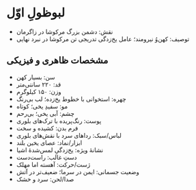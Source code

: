 # لبوظولِ اوّل

- نقش: دشمن بزرگ مرکوشا در زاگرمان
- توصیف: کهن‌وُ نیرو‌مند؛ عامل یخ‌زدگی تدریجی تن مرکوشا در نبرد نهایی

## مشخصات ظاهری و فیزیکی
- سن: بسیار کهن
- قد: ۲۲۰ سانتی‌متر
- وزن: ۱۵۰ کیلوگرم
- چهره: استخوانی با خطوط یخ‌زده؛ لب بی‌رنگ
- مو: سفیدِ یخی؛ کوتاه
- چشم: آبی یخی؛ بی‌رحم
- پوست: رنگ‌پریده با ترک‌های بلوری
- فرم بدن: کشیده و سخت
- لباس/سبک: رداهای سرد با نقش‌های بلوری
- ابزار/نماد: عصای یخین بلند
- نشانهٔ ویژه: یخ‌زدگیِ لمس‌شدهٔ اشیا
- دستِ غالب: راست‌دست
- ژست/حرکت: آهسته اما مهلک
- وضعیت جسمانی: ایمن در سرما؛ ضعیف‌تر در آتش
- صدا/لحن: سرد و خشک
